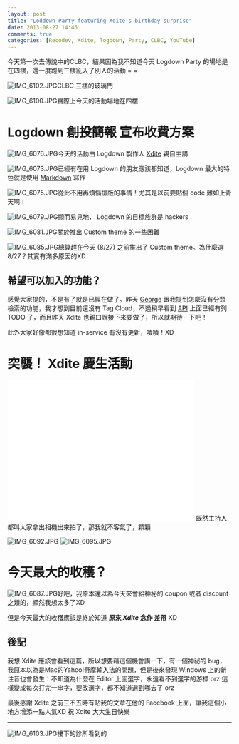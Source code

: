 ```yaml
---
layout: post
title: "Loddown Party featuring Xdite's birthday surprise"
date: 2013-08-27 14:46
comments: true
categories: [Recodev, Xdite, logdown, Party, CLBC, YouTube]
---
```

今天第一次去傳說中的CLBC，結果因為我不知道今天 Logdown Party 的場地是在四樓，還一度跑到三樓亂入了別人的活動 = =

![IMG_6102.JPG](/assets/img/KBmTjES7iNUl6cmF7xdA_IMG_6102.JPG)CLBC 三樓的玻璃門

![IMG_6100.JPG](/assets/img/7en83c1NTBiJvn9gUg2b_IMG_6100.JPG)實際上今天的活動場地在四樓

# Logdown ~~創投簡報~~ 宣布收費方案

![IMG_6076.JPG](/assets/img/1doxokoXSESbYFMHsNLJ_IMG_6076.JPG)今天的活動由 Logdown 製作人 [Xdite](http://blog.xdite.net/ "BLOG.XDITE.NET") 親自主講
<!--more-->
![IMG_6073.JPG](/assets/img/XrlI1fOMTSuA0EGU9DPv_IMG_6073.JPG)已經有在用 Logdown 的朋友應該都知道，Logdown 最大的特色就是使用 [Markdown](http://markdown.tw/ "Markdown 文件") 寫作

![IMG_6075.JPG](/assets/img/gRhTcTNAQmi3SW5LX2fW_IMG_6075.JPG)從此不用再煩惱排版的事情！尤其是以前要貼個 code 難如上青天啊！

![IMG_6079.JPG](/assets/img/9yhedRE0RxGgESaBzPhH_IMG_6079.JPG)顯而易見地， Logdown 的目標族群是 hackers

![IMG_6081.JPG](/assets/img/VjoGSU22SWWm6UtGnwXS_IMG_6081.JPG)關於推出 Custom theme 的一些困難

![IMG_6085.JPG](/assets/img/XJ0XZYSYS9mttClukjwP_IMG_6085.JPG)總算趕在今天 (8/27) 之前推出了 Custom theme。為什麼選 8/27？其實有滿多原因的XD

## 希望可以加入的功能？
感覺大家提的，不是有了就是已經在做了。昨天 [George](http://mmpud.logdown.com/ "MMPUD'S GEEK ROOM") 跟我提到怎麼沒有分類檢索的功能，我才想到目前還沒有 Tag Cloud，不過稍早看到 [API](https://github.com/logdown/themes-guide "Logdown Theme Guide") 上面已經有列 TODO 了，而且昨天 Xdite 也親口說接下來要做了，所以就期待一下吧！

此外大家好像都很想知道 in-service 有沒有更新，嘖嘖！XD

# 突襲！ Xdite 慶生活動
<iframe width="420" height="315" src="//www.youtube.com/embed/0320ew9cEJc?rel=0" frameborder="0" allowfullscreen></iframe>
既然主持人都叫大家拿出相機出來拍了，那我就不客氣了，顆顆

![IMG_6092.JPG](/assets/img/SXkzFFbQXSSeg0LVzC2t_IMG_6092.JPG)
![IMG_6095.JPG](/assets/img/97MIBHLQMmBipuf7vJwx_IMG_6095.JPG)
# 今天最大的收穫？
![IMG_6087.JPG](/assets/img/XfiKbk8BRWeGMwHYGQVn_IMG_6087.JPG)好吧，我原本還以為今天來會給神秘的 coupon 或者 discount 之類的，顯然我想太多了XD

但是今天最大的收穫應該是終於知道 **原來 *Xdite* 念作 差帶**
XD

## 後記
我想 Xdite 應該會看到這篇，所以想要藉這個機會講一下，有一個神祕的 bug，我原本以為是Mac的Yahoo!奇摩輸入法的問題，但是後來發現 Windows 上的新注音也會發生：不知道為什麼在 Editor 上面選字，永遠看不到選字的游標 orz
這樣變成每次打完一串字，要改選字，都不知道選到哪去了 orz

最後感謝 Xdite 之前三不五時有貼我的文章在他的 Facebook 上面，讓我這個小地方增添一點人氣XD
祝 Xdite 大大生日快樂

---
![IMG_6103.JPG](/assets/img/7B90tOBiQrCkPFRM1Dwt_IMG_6103.JPG)樓下的診所看到的
